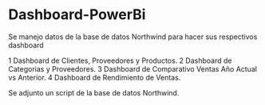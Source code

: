 # Dashboard-PowerBi

Se manejo datos de la base de datos Northwind para hacer sus respectivos dashboard

1 Dashboard de Clientes, Proveedores y Productos.
2 Dashboard de Categorias y Proveedores.
3 Dashboard de Comparativo Ventas Año Actual vs Anterior.
4 Dashboard de Rendimiento de Ventas.

Se adjunto un script de la base de datos Northwind.
